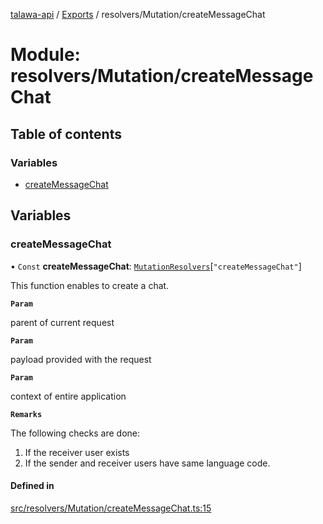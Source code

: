 [talawa-api](../README.md) / [Exports](../modules.md) / resolvers/Mutation/createMessageChat

# Module: resolvers/Mutation/createMessageChat

## Table of contents

### Variables

- [createMessageChat](resolvers_Mutation_createMessageChat.md#createmessagechat)

## Variables

### createMessageChat

• `Const` **createMessageChat**: [`MutationResolvers`](types_generatedGraphQLTypes.md#mutationresolvers)[``"createMessageChat"``]

This function enables to create a chat.

**`Param`**

parent of current request

**`Param`**

payload provided with the request

**`Param`**

context of entire application

**`Remarks`**

The following checks are done:
1. If the receiver user exists
2. If the sender and receiver users have same language code.

#### Defined in

[src/resolvers/Mutation/createMessageChat.ts:15](https://github.com/PalisadoesFoundation/talawa-api/blob/7fc03c3/src/resolvers/Mutation/createMessageChat.ts#L15)
